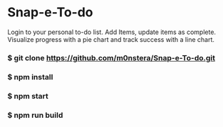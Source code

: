 # Snap-e-To-do
Login to your personal to-do list. Add Items, update items as complete. Visualize progress with a pie chart and track success with a line chart.



### $ git clone https://github.com/m0nstera/Snap-e-To-do.git



### $ npm install



### $ npm start



### $ npm run build
